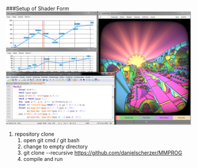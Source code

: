 ###Setup of Shader Form
![ShaderForm](ShaderForm.png)

1. repository clone
    1. open git cmd / git bash
    1. change to empty directory
    1. git clone --recursive https://github.com/danielscherzer/MMPROG
    1. compile and run


